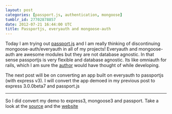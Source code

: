 ```yaml
---
layout: post
categories: [passport.js, authentication, mongoose]
tumblr_id: 27702878857
date: 2012-07-21 16:44:00 UTC
title: Passportjs, everyauth and mongoose-auth
---
```


Today I am trying out [passport.js](https://github.com/jaredhanson/passport) and I am really thinking of  discontinuing mongoose-auth/everyauth in all of my projects! Everyauth and mongoose-auth are awesome modules but they are not database agnostic. In that sense passportjs is very flexible and  database agnostic. Its like omniauth for rails, which I am sure the [author](http://twitter.com/jaredhanson) would have thought of while developing.

The next post will be on converting an app built on everyauth to passportjs (with express v3). I will convert the app demoed in my previous post to express 3.0.0beta7 and passport.js

---

So I did convert my demo to express3, mongoose3 and passport. Take a
look at the [source](https://github.com/madhums/nodejs-express-mongoose-demo) and the [website](http://nodejs-express-demo.herokuapp.com/)
